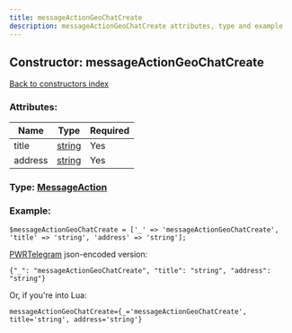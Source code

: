 ```yaml
---
title: messageActionGeoChatCreate
description: messageActionGeoChatCreate attributes, type and example
---
```

## Constructor: messageActionGeoChatCreate  
[Back to constructors index](index.md)



### Attributes:

| Name     |    Type       | Required |
|----------|---------------|----------|
|title|[string](../types/string.md) | Yes|
|address|[string](../types/string.md) | Yes|



### Type: [MessageAction](../types/MessageAction.md)


### Example:

```
$messageActionGeoChatCreate = ['_' => 'messageActionGeoChatCreate', 'title' => 'string', 'address' => 'string'];
```  

[PWRTelegram](https://pwrtelegram.xyz) json-encoded version:

```
{"_": "messageActionGeoChatCreate", "title": "string", "address": "string"}
```


Or, if you're into Lua:  


```
messageActionGeoChatCreate={_='messageActionGeoChatCreate', title='string', address='string'}

```


